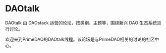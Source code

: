# DAOtalk

DAOtalk 由 DAOstack 运营的论坛，按类别、主题等，围绕新兴 DAO 生态系统进行讨论。

欢迎来到PrimeDAO的DAOtalk线程。该论坛是与PrimeDAO相关的讨论的社区中心。
